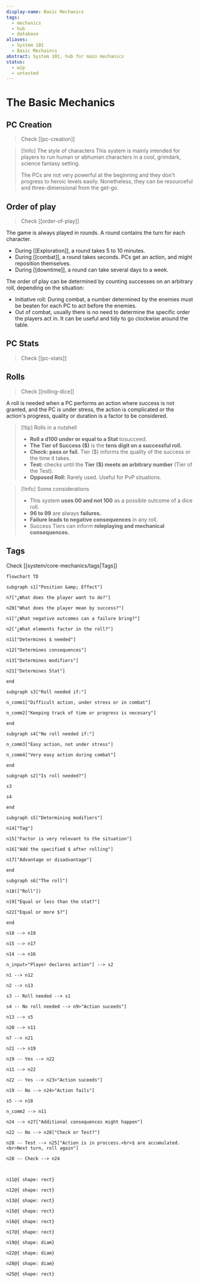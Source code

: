 ```yaml
---
display-name: Basic Mechanics
tags:
  - mechanics
  - hub
  - database
aliases:
  - System 101
  - Basic Mechaincs
abstract: System 101, hub for main mechanics
status:
  - wip
  - untested
---
```

# The Basic Mechanics
## PC Creation
> Check [[pc-creation]]

> [!info] The style of characters
> This system is mainly intended for players to run human or abhuman characters in a cool, grimdark, science fantasy setting.
> 
> The PCs are not very powerful at the beginning and they don't progress to heroic levels easily. Nonetheless, they can be resourceful and three-dimensional from the get-go.
## Order of play
> Check [[order-of-play]]

The game is always played in rounds. A round contains the turn for each character.
- During [[Exploration]], a round takes 5 to 10 minutes.
- During [[combat]], a round takes seconds. PCs get an action, and might reposition themselves.
- During [[downtime]], a round can take several days to a week.

The order of play can be determined by counting successes on an arbitrary roll, depending on the situation:
- Initiative roll: During combat, a number determined by the enemies must be beaten for each PC to act before the enemies.
- Out of combat, usually there is no need to determine the specific order the players act in. It can be useful and tidy to go clockwise around the table.
## PC Stats
> Check [[pc-stats]]


## Rolls
> Check [[rolling-dice]]

A roll is needed when a PC performs an action where success is not granted, and the PC is under stress, the action is complicated or the action's progress, quality or duration is a factor to be considered.

> [!tip] Rolls in a nutshell
> - **Roll a d100 under or equal to a Stat** tosucceed.
> - **The Tier of Success ($)** is the **tens digit on a successful roll.**
> - **Check: pass or fail.** Tier ($) informs the quality of the success or the time it takes.
> - **Test:** checks until the **Tier ($) meets an arbitrary number** (Tier of the Test).
> - **Opposed Roll:** Rarely used. Useful for PvP situations.

> [!info] Some considerations
> - This system **uses 00 and not 100** as a possible outcome of a dice roll.
> - **96 to 99** are always **failures.**
> - **Failure leads to negative consequences** in any roll.
> - Success Tiers can inform **roleplaying and mechanical consequences.**
## Tags
Check [[system/core-mechanics/tags|Tags]]

```mermaid
flowchart TD

subgraph s1["Position &amp; Effect"]

n7["¿What does the player want to do?"]

n20["What does the player mean by success?"]

n1["¿What negative outcomes can a failure bring?"]

n2["¿What elements factor in the roll?"]

n11["Determines $ needed"]

n12["Determines consequences"]

n13["Determines modifiers"]

n21["Determines Stat"]

end

subgraph s3["Roll needed if:"]

n_comm1["Difficult action, under stress or in combat"]

n_comm2["Keeping track of time or progress is necesary"]

end

subgraph s4["No roll needed if:"]

n_comm3["Easy action, not under stress"]

n_comm4["Very easy action during combat"]

end

subgraph s2["Is roll needed?"]

s3

s4

end

subgraph s5["Determining modifiers"]

n14["Tag"]

n15["Factor is very relevant to the situation"]

n16["Add the specified $ after rolling"]

n17["Advantage or disadvantage"]

end

subgraph s6["The roll"]

n18(["Roll"])

n19["Equal or less than the stat?"]

n22["Equal or more $?"]

end

n18 --> n19

n15 --> n17

n14 --> n16

n_input>"Player declares action"] --> s2

n1 --> n12

n2 --> n13

s3 -- Roll needed --> s1

s4 -- No roll needed --> n9>"Action suceeds"]

n13 --> s5

n20 --> n11

n7 --> n21

n21 --> n19

n19 -- Yes --> n22

n11 --> n22

n22 -- Yes --> n23>"Action suceeds"]

n19 -- No --> n24>"Action fails"]

s5 --> n18

n_comm2 --> n11

n24 --> n27["Additional consequences might happen"]

n22 -- No --> n28["Check or Test?"]

n28 -- Test --> n25["Action is in proccess.<br>$ are accumulated.<br>Next turn, roll again"]

n28 -- Check --> n24

  

n11@{ shape: rect}

n12@{ shape: rect}

n13@{ shape: rect}

n15@{ shape: rect}

n16@{ shape: rect}

n17@{ shape: rect}

n19@{ shape: diam}

n22@{ shape: diam}

n28@{ shape: diam}

n25@{ shape: rect}
```